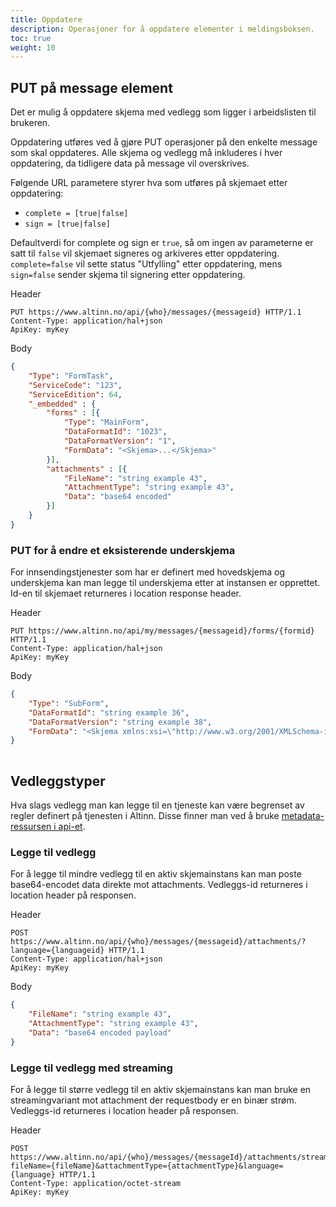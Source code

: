 ```yaml
---
title: Oppdatere
description: Operasjoner for å oppdatere elementer i meldingsboksen.
toc: true
weight: 10
---
```


## PUT på message element
Det er mulig å oppdatere skjema med vedlegg som ligger i arbeidslisten til brukeren.  

Oppdatering utføres ved å gjøre PUT operasjoner på den enkelte message som skal oppdateres.
Alle skjema og vedlegg må inkluderes i hver oppdatering, da tidligere data på message vil overskrives.

Følgende URL parametere styrer hva som utføres på skjemaet etter oppdatering:

 - `complete = [true|false]`
 - `sign = [true|false]`

Defaultverdi for complete og sign er `true`, så om ingen av parameterne er satt til `false` vil skjemaet signeres og arkiveres etter oppdatering.
`complete=false` vil sette status "Utfylling"  etter oppdatering, mens `sign=false` sender skjema til signering etter oppdatering.

Header
```HTTP
PUT https://www.altinn.no/api/{who}/messages/{messageid} HTTP/1.1 
Content-Type: application/hal+json
ApiKey: myKey
```

Body 
```JSON
{
    "Type": "FormTask",
    "ServiceCode": "123",
    "ServiceEdition": 64,
    "_embedded" : {
        "forms" : [{
            "Type": "MainForm",
            "DataFormatId": "1023",
            "DataFormatVersion": "1",
            "FormData": "<Skjema>...</Skjema>"
        }],
        "attachments" : [{
            "FileName": "string example 43",
            "AttachmentType": "string example 43",
            "Data": "base64 encoded"
        }]
    }
}
```

### PUT for å endre et eksisterende underskjema 
For innsendingstjenester som har er definert med hovedskjema og underskjema kan man legge til underskjema etter at instansen er opprettet.
Id-en til skjemaet returneres i location response header.

Header
```HTTP
PUT https://www.altinn.no/api/my/messages/{messageid}/forms/{formid} HTTP/1.1
Content-Type: application/hal+json
ApiKey: myKey
```

Body 
```JSON
{
    "Type": "SubForm",
    "DataFormatId": "string example 36",
    "DataFormatVersion": "string example 38",
    "FormData": "<Skjema xmlns:xsi=\"http://www.w3.org/2001/XMLSchema-instance\"...>...</Skjema>"
}
        
```

## Vedleggstyper
Hva slags vedlegg man kan legge til en tjeneste kan være begrenset av regler definert på tjenesten i Altinn.
Disse finner man ved å bruke [metadata-ressursen i api-et](../../diverse/metadata/).

### Legge til vedlegg
For å legge til mindre vedlegg til en aktiv skjemainstans kan man poste base64-encodet data direkte mot attachments. 
Vedleggs-id returneres i location header på responsen.

Header
```HTTP
POST https://www.altinn.no/api/{who}/messages/{messageid}/attachments/?language={languageid} HTTP/1.1 
Content-Type: application/hal+json
ApiKey: myKey
```

Body 
```JSON
{
    "FileName": "string example 43",
    "AttachmentType": "string example 43",
    "Data": "base64 encoded payload"
}
```
### Legge til vedlegg med streaming
For å legge til større vedlegg til en aktiv skjemainstans kan man bruke en streamingvariant mot attachment der requestbody er en binær strøm.
Vedleggs-id returneres i location header på responsen.

Header
```HTTP
POST https://www.altinn.no/api/{who}/messages/{messageId}/attachments/streamedattachment?fileName={fileName}&attachmentType={attachmentType}&language={language} HTTP/1.1 
Content-Type: application/octet-stream
ApiKey: myKey
```
